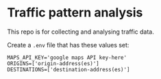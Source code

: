
# Traffic pattern analysis

This repo is for collecting and analysing traffic data.

Create a `.env` file that has these values set:

```
MAPS_API_KEY='google maps API key-here'
ORIGINS=['origin-address(es)']
DESTINATIONS=['destination-address(es)']
```

